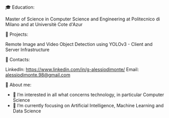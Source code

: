 
🎓 Education:

Master of Science in Computer Science and Engineering at Politecnico di Milano and at Universitè Cote d'Azur


📌 Projects:

Remote Image and Video Object Detection using YOLOv3 - Client and Server Infrastructure


📢 Contacts:

LinkedIn: https://www.linkedin.com/in/g-alessiodimonte/
Email: alessiodimonte.98@gmail.com


👦 About me:

- 👀 I’m interested in all what concerns technology, in particular Computer Science
- 🌱 I’m currently focusing on Artificial Intelligence, Machine Learning and Data Science 
